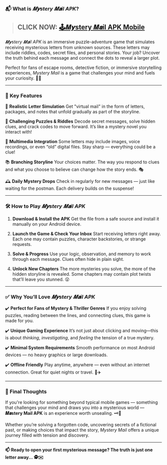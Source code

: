 ### 📬 What is *𝑴𝒚stery 𝑴𝒂il APK*?

> ## CLICK NOW: [🕹𝑴𝒚stery 𝑴𝒂il APK Mobile](https://shorturl.at/kwXn4)

*𝑴𝒚stery 𝑴𝒂il APK* is an immersive puzzle-adventure game that simulates receiving mysterious letters from unknown sources. These letters may include riddles, codes, secret files, and personal stories. Your job? Uncover the truth behind each message and connect the dots to reveal a larger plot.

Perfect for fans of escape rooms, detective fiction, or immersive storytelling experiences, *Mystery Mail* is a game that challenges your mind and fuels your curiosity. 🔐🧩

---

### 🌟 Key Features

📩 **Realistic Letter Simulation**
Get "virtual mail" in the form of letters, packages, and notes that unfold gradually as part of the storyline.

🧠 **Challenging Puzzles & Riddles**
Decode secret messages, solve hidden clues, and crack codes to move forward. It’s like a mystery novel you interact with!

📸 **Multimedia Integration**
Some letters may include images, voice recordings, or even “old” digital files. Stay sharp — everything could be a clue!

📚 **Branching Storyline**
Your choices matter. The way you respond to clues and what you choose to believe can change how the story ends. 🎭

🕰️ **Daily Mystery Drops**
Check in regularly for new messages — just like waiting for the postman. Each delivery builds on the suspense!

---

### 🛠️ How to Play *𝑴𝒚stery 𝑴𝒂il APK*

1. **Download & Install the APK**
   Get the file from a safe source and install it manually on your Android device.

2. **Launch the Game & Check Your Inbox**
   Start receiving letters right away. Each one may contain puzzles, character backstories, or strange requests.

3. **Solve & Progress**
   Use your logic, observation, and memory to work through each message. Clues often hide in plain sight.

4. **Unlock New Chapters**
   The more mysteries you solve, the more of the hidden storyline is revealed. Some chapters may contain plot twists that’ll leave you stunned. 😲

---

### ✅ Why You’ll Love *𝑴𝒚stery 𝑴𝒂il APK*

✔️ **Perfect for Fans of Mystery & Thriller Genres**
If you enjoy solving puzzles, reading between the lines, and connecting clues, this game is made for you.

✔️ **Unique Gaming Experience**
It’s not just about clicking and moving—this is about *thinking*, *investigating*, and *feeling* the tension of a true mystery.

✔️ **Minimal System Requirements**
Smooth performance on most Android devices — no heavy graphics or large downloads.

✔️ **Offline Friendly**
Play anytime, anywhere — even without an internet connection. Great for quiet nights or travel. 🌙✈️

---

### 🏁 Final Thoughts

If you're looking for something beyond typical mobile games — something that challenges your mind and draws you into a mysterious world — **𝑴𝒂stery Mail APK** is an experience worth unsealing. 🗝️📜

Whether you’re solving a forgotten code, uncovering secrets of a fictional past, or making choices that impact the story, *Mystery Mail* offers a unique journey filled with tension and discovery.

---

**📫 Ready to open your first mysterious message? The truth is just one letter away... 🕵️✉️**
